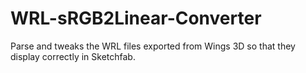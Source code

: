 WRL-sRGB2Linear-Converter
=========================

Parse and tweaks the WRL files exported from Wings 3D so that they display correctly in Sketchfab.
